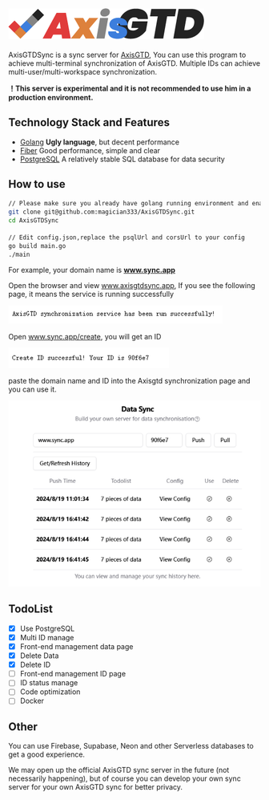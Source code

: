 ![logo](./logo.png)
---
AxisGTDSync is a sync server for [AxisGTD](https://github.com/magician333/AxisGTD), You can use this program to achieve multi-terminal synchronization of AxisGTD. Multiple IDs can achieve multi-user/multi-workspace synchronization.

**！This server is experimental and it is not recommended to use him in a production environment.**


## Technology Stack and Features
* [Golang](https://github.com/golang/go) **Ugly language**, but decent performance
* [Fiber](https://github.com/gofiber/fiber) Good performance, simple and clear
* [PostgreSQL](https://www.postgresql.org) A relatively stable SQL database for data security


## How to use
```bash
// Please make sure you already have golang running environment and enable PostgreSQL service
git clone git@github.com:magician333/AxisGTDSync.git
cd AxisGTDSync

// Edit config.json,replace the psqlUrl and corsUrl to your config
go build main.go
./main
```
For example, your domain name is **www.sync.app**

Open the browser and view www.axisgtdsync.app, If you see the following page, it means the service is running successfully

![success](/docs/success.png)

Open www.sync.app/create, you will get an ID

![create](/docs/create.png)

paste the domain name and ID into the Axisgtd synchronization page and you can use it.

![syncview](/docs/syncview.png)


## TodoList
- [x] Use PostgreSQL
- [x] Multi ID manage
- [x] Front-end management data page
- [x] Delete Data
- [x] Delete ID
- [ ] Front-end management ID page
- [ ] ID status manage
- [ ] Code optimization
- [ ] Docker
  
## Other
You can use Firebase, Supabase, Neon and other Serverless databases to get a good experience.

We may open up the official AxisGTD sync server in the future (not necessarily happening), but of course you can develop your own sync server for your own AxisGTD sync for better privacy.